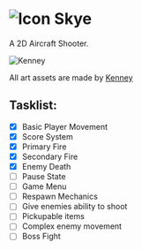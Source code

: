 # ![Icon](https://media.discordapp.net/attachments/764004742569394178/937064289355841536/Player.png) Skye

A 2D Aircraft Shooter.


![Kenney](https://kenney.nl/data/img/logo.png)

All art assets are made by [Kenney](https://kenney.nl/) 

## Tasklist:
- [x] Basic Player Movement
- [x] Score System
- [x] Primary Fire
- [x] Secondary Fire
- [x] Enemy Death
- [ ] Pause State
- [ ] Game Menu
- [ ] Respawn Mechanics
- [ ] Give enemies ability to shoot
- [ ] Pickupable items
- [ ] Complex enemy movement
- [ ] Boss Fight
